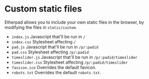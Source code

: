 # Custom static files
Etherpad allows you to include your own static files in the browser, by modifying the files in `static/custom`.

* `index.js` Javascript that'll be run in `/`
* `index.css` Stylesheet affecting `/`
* `pad.js` Javascript that'll be run in `/p/:padid`
* `pad.css` Stylesheet affecting `/p/:padid`
* `timeslider.js` Javascript that'll be run in `/p/:padid/timeslider`
* `timeslider.css` Stylesheet affecting `/p/:padid/timeslider`
* `favicon.ico` Overrides the default favicon.
* `robots.txt` Overrides the default `robots.txt`.

